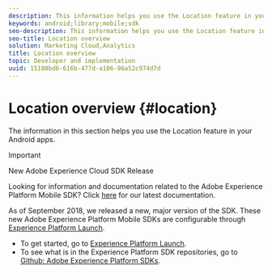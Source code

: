 ```yaml
---
description: This information helps you use the Location feature in your Android apps.
keywords: android;library;mobile;sdk
seo-description: This information helps you use the Location feature in your Android apps.
seo-title: Location overview
solution: Marketing Cloud,Analytics
title: Location overview
topic: Developer and implementation
uuid: 15180bd6-616b-477d-a106-96a52c974d7d
---
```


# Location overview {#location}

The information in this section helps you use the Location feature in your Android apps.

>[!IMPORTANT]
>
>New Adobe Experience Cloud SDK Release
>
>Looking for information and documentation related to the Adobe Experience Platform Mobile SDK? Click [here](https://aep-sdks.gitbook.io/docs/) for our latest documentation.
>
>As of September 2018, we released a new, major version of the SDK. These new Adobe Experience Platform Mobile SDKs are configurable through [Experience Platform Launch](https://www.adobe.com/experience-platform/launch.html).
>
>* To get started, go to [Experience Platform Launch](https://launch.adobe.com/).
>* To see what is in the Experience Platform SDK repositories, go to [Github: Adobe Experience Platform SDKs](https://github.com/Adobe-Marketing-Cloud/acp-sdks).

